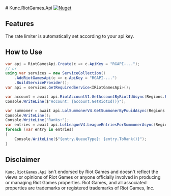 ﻿﻿# Kunc.RiotGames.Api
[![Nuget](https://img.shields.io/nuget/v/Kunc.RiotGames.Api?logo=NuGet&logoColor=blue&style=flat-square)](https://www.nuget.org/packages/Kunc.RiotGames.Api)

## Features
The rate limiter is automatically set according to your api key.

## How to Use
```cs
var api = RiotGamesApi.Create(c => c.ApiKey = "RGAPI-...");
// or
using var services = new ServiceCollection()
    .AddRiotGamesApi(c => c.ApiKey = "RGAPI-...")
    .BuildServiceProvider();
var api = services.GetRequiredService<IRiotGamesApi>();

var account = await api.RiotAccountV1.GetAccountByRiotIdAsync(Regions.EUROPE, "AoshiW#IRON");
Console.WriteLine($"Account: {account.GetRiotId()}");

var summoner = await api.LolSummonerV4.GetSummonerByPuuidAsync(Regions.EUN1, account.Puuid);
Console.WriteLine();
Console.WriteLine("Ranks:");
var entries = await api.LolLeagueV4.LeagueEntriesForSummonerAsync(Regions.EUN1, summoner.Id);
foreach (var entry in entries)
{
    Console.WriteLine($"{entry.QueueType}: {entry.ToRank()}");
}
```

## Disclaimer
`Kunc.RiotGames.Api` isn't endorsed by Riot Games and doesn't reflect the views or opinions of Riot Games or anyone officially involved in producing or managing Riot Games properties. Riot Games, and all associated properties are trademarks or registered trademarks of Riot Games, Inc.
